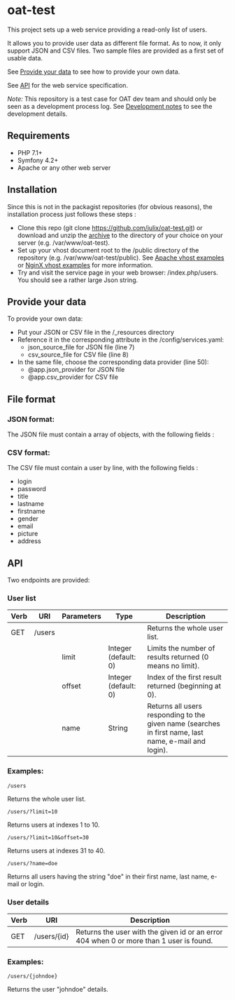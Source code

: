 # oat-test

This project sets up a web service providing a read-only list of users.

It allows you to provide user data as different file format. As to now, it only support JSON and CSV files. 
Two sample files are provided as a first set of usable data.

See [Provide your data](#data) to see how to provide your own data.

See [API](#api) for the web service specification.

*Note:*
This repository is a test case for OAT dev team and should only be seen as a development process log.
See [Development notes](DEV_NOTES.md) to see the development details.

## Requirements

- PHP 7.1+
- Symfony 4.2+
- Apache or any other web server

## Installation

Since this is not in the packagist repositories (for obvious reasons), the installation process just follows these steps :

- Clone this repo (git clone https://github.com/julix/oat-test.git) or download and unzip the [archive](https://github.com/julix/oat-test/archive/master.zip) to the directory of your choice on your server (e.g. /var/www/oat-test).
- Set up your vhost document root to the /public directory of the repository (e.g. /var/www/oat-test/public).
    See [Apache vhost examples](https://httpd.apache.org/docs/2.4/en/vhosts/examples.html) or [NginX vhost examples](https://www.nginx.com/resources/wiki/start/topics/examples/server_blocks/) for more information.
- Try and visit the service page in your web browser: <your vhost>/index.php/users. You should see a rather large Json string.

## <a name="data"></a>Provide your data

To provide your own data:

- Put your JSON or CSV file in the /_resources directory
- Reference it in the corresponding attribute in the /config/services.yaml:
    - json_source_file for JSON file (line 7)
    - csv_source_file for CSV file (line 8)
- In the same file, choose the corresponding data provider (line 50):
    - @app.json_provider for JSON file
    - @app.csv_provider for CSV file

## File format

### JSON format:

The JSON file must contain a array of objects, with the following fields :

### CSV format:

The CSV file must contain a user by line, with the following fields :

- login
- password
- title
- lastname
- firstname
- gender
- email
- picture
- address

## <a name="api"></a>API

Two endpoints are provided:

### User list

| Verb | URI         | Parameters | Type                 | Description                                                                                           |
|------|-------------|------------|----------------------|-------------------------------------------------------------------------------------------------------|
| GET  | /users      |            |                      | Returns the whole user list.                                                                          |
|      |             | limit      | Integer (default: 0) | Limits the number of results returned (0 means no limit).                                             |
|      |             | offset     | Integer (default: 0) | Index of the first result returned (beginning at 0).                                                  |
|      |             | name       | String               | Returns all users responding to the given name (searches in first name, last name, e-mail and login). |

### Examples:

    /users
    
Returns the whole user list.

    /users/?limit=10
    
Returns users at indexes 1 to 10.

    /users/?limit=10&offset=30
    
Returns users at indexes 31 to 40.

    /users/?name=doe
    
Returns all users having the string "doe" in their first name, last name, e-mail or login.
    

### User details

| Verb | URI         | Description                                                                             |
|------|-------------|-----------------------------------------------------------------------------------------|
| GET  | /users/{id} | Returns the user with the given id or an error 404 when 0 or more than 1 user is found. |

### Examples:

    /users/{johndoe}
    
Returns the user "johndoe" details.

